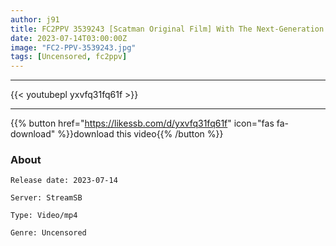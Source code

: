 ```yaml
---
author: j91
title: FC2PPV 3539243 [Scatman Original Film] With The Next-Generation Voice Actor Eggs. We Will Deliver A Shocking Video That No One Has Ever Seen At A Sale Price. *Extreme 4k Video Transmission [cen]
date: 2023-07-14T03:00:00Z
image: "FC2-PPV-3539243.jpg"
tags: [Uncensored, fc2ppv]
---
```

___

{{< youtubepl yxvfq31fq61f >}}
___

{{% button href="https://likessb.com/d/yxvfq31fq61f" icon="fas fa-download" %}}download this video{{% /button %}}
### About

`Release date: 2023-07-14`

`Server: StreamSB`

`Type: Video/mp4`

`Genre:	Uncensored`